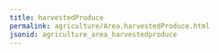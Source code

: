 ```yaml
---
title: harvestedProduce
permalink: agriculture/Area.harvestedProduce.html
jsonid: agriculture_area_harvestedproduce
---
```

